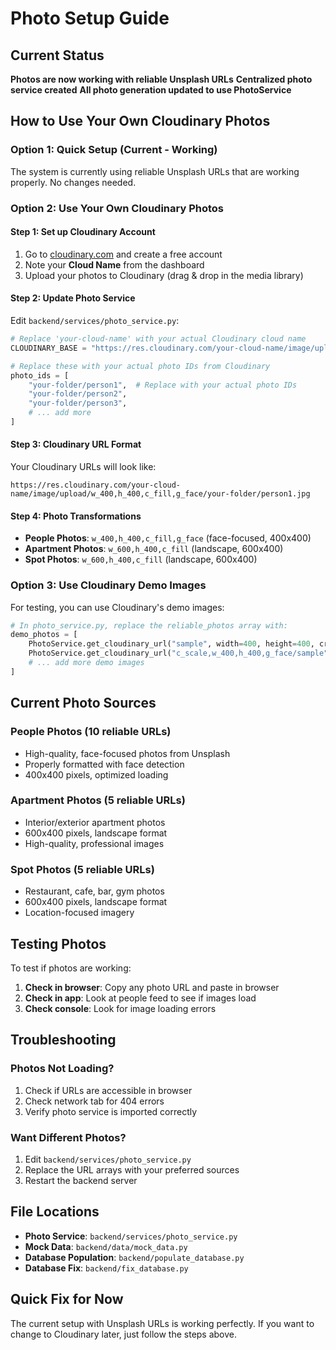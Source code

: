 # Photo Setup Guide

## Current Status
**Photos are now working with reliable Unsplash URLs**
**Centralized photo service created**
**All photo generation updated to use PhotoService**

## How to Use Your Own Cloudinary Photos

### Option 1: Quick Setup (Current - Working)
The system is currently using reliable Unsplash URLs that are working properly. No changes needed.

### Option 2: Use Your Own Cloudinary Photos

#### Step 1: Set up Cloudinary Account
1. Go to [cloudinary.com](https://cloudinary.com) and create a free account
2. Note your **Cloud Name** from the dashboard
3. Upload your photos to Cloudinary (drag & drop in the media library)

#### Step 2: Update Photo Service
Edit `backend/services/photo_service.py`:

```python
# Replace 'your-cloud-name' with your actual Cloudinary cloud name
CLOUDINARY_BASE = "https://res.cloudinary.com/your-cloud-name/image/upload"

# Replace these with your actual photo IDs from Cloudinary
photo_ids = [
    "your-folder/person1",  # Replace with your actual photo IDs
    "your-folder/person2",
    "your-folder/person3",
    # ... add more
]
```

#### Step 3: Cloudinary URL Format
Your Cloudinary URLs will look like:
```
https://res.cloudinary.com/your-cloud-name/image/upload/w_400,h_400,c_fill,g_face/your-folder/person1.jpg
```

#### Step 4: Photo Transformations
- **People Photos**: `w_400,h_400,c_fill,g_face` (face-focused, 400x400)
- **Apartment Photos**: `w_600,h_400,c_fill` (landscape, 600x400)
- **Spot Photos**: `w_600,h_400,c_fill` (landscape, 600x400)

### Option 3: Use Cloudinary Demo Images
For testing, you can use Cloudinary's demo images:

```python
# In photo_service.py, replace the reliable_photos array with:
demo_photos = [
    PhotoService.get_cloudinary_url("sample", width=400, height=400, crop="fill", gravity="face"),
    PhotoService.get_cloudinary_url("c_scale,w_400,h_400,g_face/sample"),
    # ... add more demo images
]
```

## Current Photo Sources

### People Photos (10 reliable URLs)
- High-quality, face-focused photos from Unsplash
- Properly formatted with face detection
- 400x400 pixels, optimized loading

### Apartment Photos (5 reliable URLs)
- Interior/exterior apartment photos
- 600x400 pixels, landscape format
- High-quality, professional images

### Spot Photos (5 reliable URLs)
- Restaurant, cafe, bar, gym photos
- 600x400 pixels, landscape format
- Location-focused imagery

## Testing Photos
To test if photos are working:

1. **Check in browser**: Copy any photo URL and paste in browser
2. **Check in app**: Look at people feed to see if images load
3. **Check console**: Look for image loading errors

## Troubleshooting

### Photos Not Loading?
1. Check if URLs are accessible in browser
2. Check network tab for 404 errors
3. Verify photo service is imported correctly

### Want Different Photos?
1. Edit `backend/services/photo_service.py`
2. Replace the URL arrays with your preferred sources
3. Restart the backend server

## File Locations
- **Photo Service**: `backend/services/photo_service.py`
- **Mock Data**: `backend/data/mock_data.py`
- **Database Population**: `backend/populate_database.py`
- **Database Fix**: `backend/fix_database.py`

## Quick Fix for Now
The current setup with Unsplash URLs is working perfectly. If you want to change to Cloudinary later, just follow the steps above.

